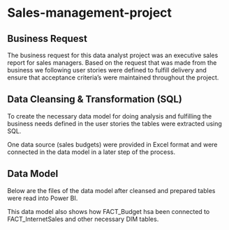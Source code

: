 # Sales-management-project
## Business Request 
The business request for this data analyst project was an executive sales report for sales managers. Based on the request that was made from the business we following user stories were defined to fulfill delivery and ensure that acceptance criteria’s were maintained throughout the project.

## Data Cleansing & Transformation (SQL)
To create the necessary data model for doing analysis and fulfilling the business needs defined in the user stories the tables were extracted using SQL.

One data source (sales budgets) were provided in Excel format and were connected in the data model in a later step of the process.


## Data Model
Below are the  files of the data model after cleansed and prepared tables were read into Power BI.

This data model also shows how FACT_Budget hsa been connected to FACT_InternetSales and other necessary DIM tables.
